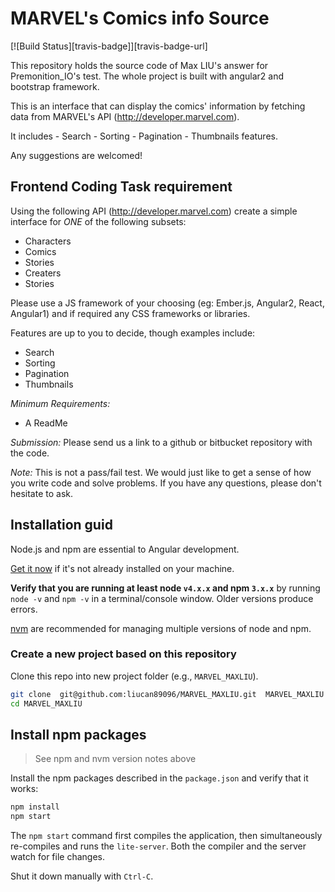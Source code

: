 # MARVEL's Comics info Source
[![Build Status][travis-badge]][travis-badge-url]

This repository holds the source code of Max LIU's answer for Premonition_IO's test. The whole project is built with angular2 and bootstrap framework.

This is an interface that can display the comics' information by fetching data from MARVEL's API (http://developer.marvel.com).

It includes - Search - Sorting - Pagination - Thumbnails features.

Any suggestions are welcomed!

## Frontend Coding Task requirement

Using the following API (http://developer.marvel.com) create a simple interface for *ONE* of the following subsets:
 - Characters
 - Comics
 - Stories
 - Creaters
 - Stories

Please use a JS framework of your choosing (eg: Ember.js, Angular2, React, Angular1) and if required any CSS frameworks or libraries.

Features are up to you to decide, though examples include:
- Search
- Sorting
- Pagination
- Thumbnails

*Minimum Requirements:*
  - A ReadMe

*Submission:* Please send us a link to a github or bitbucket repository with the code.

*Note:* This is not a pass/fail test. We would just like to get a sense of how you write code and solve problems. If you have any questions, please don't hesitate to ask.

## Installation guid

Node.js and npm are essential to Angular development. 
    
<a href="https://docs.npmjs.com/getting-started/installing-node" target="_blank" title="Installing Node.js and updating npm">
Get it now</a> if it's not already installed on your machine.
 
**Verify that you are running at least node `v4.x.x` and npm `3.x.x`** by running `node -v` and `npm -v` in a terminal/console window. 
Older versions produce errors.

[nvm](https://github.com/creationix/nvm) are recommended for managing multiple versions of node and npm.

### Create a new project based on this repository

Clone this repo into new project folder (e.g., `MARVEL_MAXLIU`).
```bash
git clone  git@github.com:liucan89096/MARVEL_MAXLIU.git  MARVEL_MAXLIU
cd MARVEL_MAXLIU
```

## Install npm packages

> See npm and nvm version notes above

Install the npm packages described in the `package.json` and verify that it works:

```bash
npm install
npm start
```

The `npm start` command first compiles the application, 
then simultaneously re-compiles and runs the `lite-server`.
Both the compiler and the server watch for file changes.

Shut it down manually with `Ctrl-C`.
